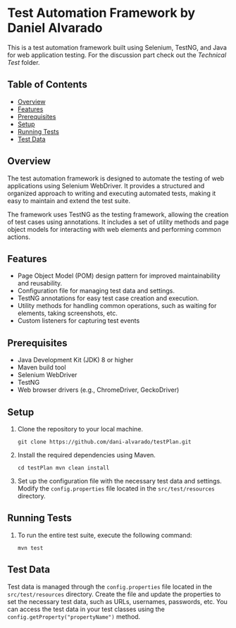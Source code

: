 # Test Automation Framework by Daniel Alvarado

This is a test automation framework built using Selenium, TestNG, and Java for web application testing. For the discussion part check out the _Technical Test_ folder.

## Table of Contents

- [Overview](#overview)
- [Features](#features)
- [Prerequisites](#prerequisites)
- [Setup](#setup)
- [Running Tests](#running-tests)
- [Test Data](#test-data)

## Overview

The test automation framework is designed to automate the testing of web applications using Selenium WebDriver. It provides a structured and organized approach to writing and executing automated tests, making it easy to maintain and extend the test suite.

The framework uses TestNG as the testing framework, allowing the creation of test cases using annotations. It includes a set of utility methods and page object models for interacting with web elements and performing common actions.

## Features

- Page Object Model (POM) design pattern for improved maintainability and reusability.
- Configuration file for managing test data and settings.
- TestNG annotations for easy test case creation and execution.
- Utility methods for handling common operations, such as waiting for elements, taking screenshots, etc.
- Custom listeners for capturing test events

## Prerequisites

- Java Development Kit (JDK) 8 or higher
- Maven build tool
- Selenium WebDriver
- TestNG
- Web browser drivers (e.g., ChromeDriver, GeckoDriver)

## Setup

1.  Clone the repository to your local machine.

    `git clone https://github.com/dani-alvarado/testPlan.git`

2.  Install the required dependencies using Maven.

    `cd testPlan
mvn clean install`

3.  Set up the configuration file with the necessary test data and settings. Modify the `config.properties` file located in the `src/test/resources` directory.

## Running Tests

1.  To run the entire test suite, execute the following command:

    `mvn test`

## Test Data

Test data is managed through the `config.properties` file located in the `src/test/resources` directory. Create the file and update the properties to set the necessary test data, such as URLs, usernames, passwords, etc. You can access the test data in your test classes using the `config.getProperty("propertyName")` method.
